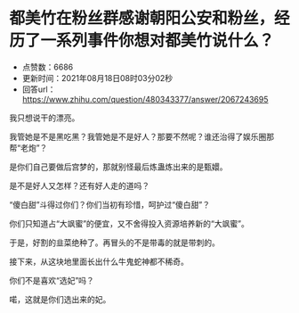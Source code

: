 # 都美竹在粉丝群感谢朝阳公安和粉丝，经历了一系列事件你想对都美竹说什么？
- 点赞数：6686
- 更新时间：2021年08月18日08时03分02秒
- 回答url：https://www.zhihu.com/question/480343377/answer/2067243695
<body>
 <p data-pid="jhCj4_jE">我只想说干的漂亮。</p>
 <p data-pid="OIn-ZW75">我管她是不是黑吃黑？我管她是不是好人？那要不然呢？谁还治得了娱乐圈那帮“老炮”？</p>
 <p data-pid="mYjsN9lE">是你们自己要做后宫梦的，那就别怪最后炼蛊炼出来的是甄嬛。</p>
 <p data-pid="-fsnVK4d">是不是好人又怎样？还有好人走的道吗？</p>
 <p data-pid="3kRuahsV">“傻白甜”斗得过你们？你们当初有珍惜，呵护过“傻白甜”？</p>
 <p data-pid="JQA1ls8y">你们只知道占“大飒蜜”的便宜，又不舍得投入资源培养新的“大飒蜜”。</p>
 <p data-pid="utQGUF0g">于是，好割的韭菜绝种了。再冒头的不是带毒的就是带刺的。</p>
 <p data-pid="2hcF5luL">接下来，从这块地里面长出什么牛鬼蛇神都不稀奇。</p>
 <p data-pid="YSEGpD_C">你们不是喜欢“选妃”吗？</p>
 <p data-pid="i4UcVBt5">喏，这就是你们选出来的妃。</p>
</body>
